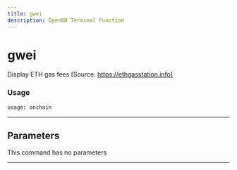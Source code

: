 ```yaml
---
title: gwei
description: OpenBB Terminal Function
---
```


# gwei

Display ETH gas fees [Source: https://ethgasstation.info]

### Usage 
```python
usage: onchain
```

---
## Parameters

This command has no parameters


---
